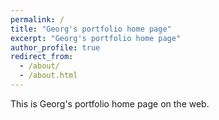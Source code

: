 ```yaml
---
permalink: /
title: "Georg's portfolio home page"
excerpt: "Georg's portfolio home page"
author_profile: true
redirect_from: 
  - /about/
  - /about.html
---
```


This is Georg's portfolio home page on the web.
